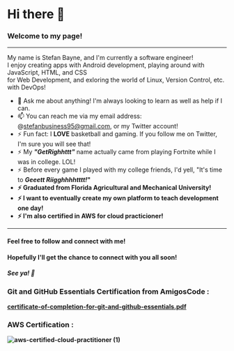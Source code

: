# Hi there 👋

<h3>Welcome to my page!</h3>

<hr>
<p>My name is Stefan Bayne, and I'm currently a software engineer! <br>
I enjoy creating apps with Android development, playing around with JavaScript, HTML, and CSS <br>
for Web Development, and exloring the world of Linux, Version Control, etc. with DevOps!</p>

- 💬 Ask me about anything! I'm always looking to learn as well as help if I can.
- 📫 You can reach me via my email address: @stefanbusiness95@gmail.com, or my Twitter account!
- ⚡ Fun fact: I <b>LOVE</b> basketball and gaming. If you follow me on Twitter, I'm sure you will see that! 
- ⚡ My <em><strong>"GetRighhttt"</em></strong> name actually came from playing Fortnite while I was in college. LOL! <br>
- ⚡ Before every game I played with my college friends, I'd yell, "It's time to <strong><em>Geeett Riigghhhhtttt!<strong></em>" 
- ⚡ Graduated from <b>Florida Agricultural and Mechanical University!</b>
- ⚡ I want to eventually create my own platform to teach development one day!
- ⚡ I'm also certified in AWS for cloud practicioner! 
<hr>

#### Feel free to follow and connect with me! 
#### Hopefully I'll get the chance to connect with you all soon!

##### See ya! 👋

### Git and GitHub Essentials Certification from AmigosCode :

[certificate-of-completion-for-git-and-github-essentials.pdf](https://github.com/GetRighhttt/GetRighhttt/files/9226691/certificate-of-completion-for-git-and-github-essentials.pdf)

### AWS Certification :
![aws-certified-cloud-practitioner (1)](https://user-images.githubusercontent.com/105057858/181920769-8e6a66aa-4b49-40b1-ac81-89db3063aada.png)

